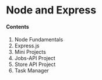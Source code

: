 # Node and Express

#### Contents

1. Node Fundamentals
2. Express.js
3. Mini Projects
4. Jobs-API Project
5. Store API Project
6. Task Manager